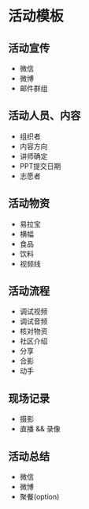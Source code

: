 # 活动模板

## 活动宣传

- 微信
- 微博
- 邮件群组

## 活动人员、内容

- 组织者
- 内容方向
- 讲师确定
- PPT提交日期
- 志愿者

## 活动物资

- 易拉宝
- 横幅
- 食品
- 饮料
- 视频线

## 活动流程

- 调试视频
- 调试音频
- 核对物资
- 社区介绍
- 分享
- 合影
- 动手

## 现场记录

- 摄影
- 直播 && 录像

## 活动总结

- 微信
- 微博
- 聚餐(option)

